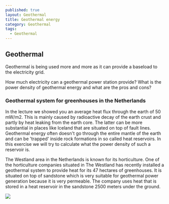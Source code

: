 ```yaml
---
published: true
layout: Geothermal
title: Geothermal energy
category: Geothermal
tags:
  - Geothermal
---
```

## Geothermal


Geothermal is being used more and more as it can provide a baseload to the electricity grid.

How much electricity can a geothermal power station provide? What is the power density of geothermal energy and what are the pros and cons?


### Geothermal system for greenhouses in the Netherlands

In the lecture we showed you an average heat flux through the earth of 50 mW/m2. This is mainly caused by radioactive decay of the earth crust and partly by heat leaking from the earth core. The latter can be more substantial in places like Iceland that are situated on top of fault lines. Geothermal energy often doesn't go through the entire mantle of the earth and can be 'trapped' inside rock formations in so called heat reservoirs.  In this exercise we will try to calculate what the power density of such a reservoir is. 

The Westland area in the Netherlands is known for its horticulture. One of the horticulture companies situated in The Westland has recently installed a geothermal system to provide heat for its 47 hectares of greenhouses. It is situated on top of sandstone which is very suitable for geothermal power generation because it is very permeable. The company uses heat that is stored in a heat reservoir in the sandstone 2500 meters under the ground.

![](https://d37djvu3ytnwxt.cloudfront.net/assets/courseware/v1/664fb55b72471e67c427d0886040c452/asset-v1:DelftX+EnergyX+2T2016+type@asset+block/greenhouses.jpg)


